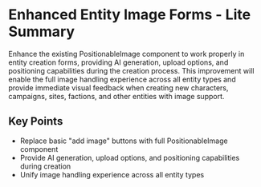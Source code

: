 # Enhanced Entity Image Forms - Lite Summary

Enhance the existing PositionableImage component to work properly in entity creation forms, providing AI generation, upload options, and positioning capabilities during the creation process. This improvement will enable the full image handling experience across all entity types and provide immediate visual feedback when creating new characters, campaigns, sites, factions, and other entities with image support.

## Key Points
- Replace basic "add image" buttons with full PositionableImage component
- Provide AI generation, upload options, and positioning capabilities during creation
- Unify image handling experience across all entity types